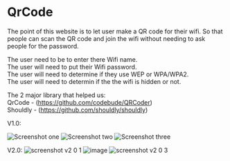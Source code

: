 # QrCode
The point of this website is to let user make a QR code for their wifi. So that people can scan the QR code and join the wifi without needing to ask people for the password.

The user need to be to enter there Wifi name.\
The user will need to put their Wifi password.\
The user will need to determine if they use WEP or WPA/WPA2.\
The user will need to determin if the the wifi is hidden or not.

The 2 major library that helped us:\
QrCode - (https://github.com/codebude/QRCoder)\
Shouldly - (https://github.com/shouldly/shouldly)

V1.0:

![Screenshot one](https://user-images.githubusercontent.com/37791942/230431309-f86d8750-ba78-4a52-8a23-f036e269025a.png)
![Screenshot two](https://user-images.githubusercontent.com/37791942/230431584-1faa829a-b659-4567-af0c-c56598aade34.png)
![Screenshot three](https://user-images.githubusercontent.com/37791942/230432077-c757094f-991a-4c2d-bea7-9a8e27d4fa62.png)

V2.0:
![screenshot v2 0 1](https://user-images.githubusercontent.com/37791942/230694473-e3e03a3c-7992-4943-b70b-f15ca2972875.png)
![image](https://user-images.githubusercontent.com/37791942/230694409-5783aab8-952a-4163-ab65-a31f78cd1102.png)
![screenshot v2 0 3](https://user-images.githubusercontent.com/37791942/230694452-cc083fc2-06bf-4723-befb-91570ceb708d.png)

